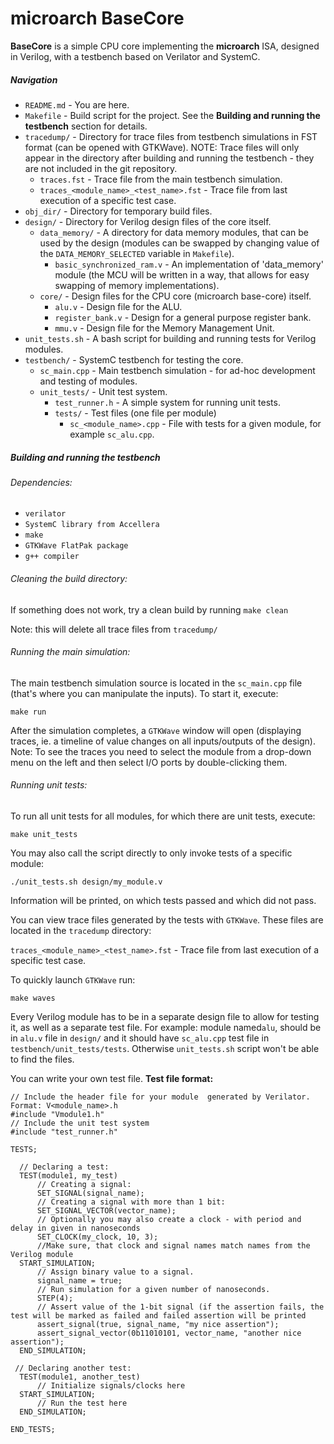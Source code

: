 # microarch BaseCore

**BaseCore** is a simple CPU core implementing the **microarch** ISA, designed in Verilog, with a testbench based on Verilator and SystemC.


##### Navigation

- ```README.md``` - You are here.
- ```Makefile``` - Build script for the project. See the **Building and running the testbench** section for details.
- ```tracedump/``` - Directory for trace files from testbench simulations in FST format (can be opened with GTKWave). NOTE: Trace files will only appear in the directory after building and running the testbench - they are not included in the git repository.
  - ```traces.fst``` - Trace file from the main testbench simulation.
  - ```traces_<module_name>_<test_name>.fst``` - Trace file from last execution of a specific test case.
- ```obj_dir/``` - Directory for temporary build files.
- ```design/``` - Directory for Verilog design files of the core itself.
  - ```data_memory/``` - A directory for data memory modules, that can be used by the design (modules can be swapped by changing value of the ```DATA_MEMORY_SELECTED``` variable in ```Makefile```).
    - ```basic_synchronized_ram.v``` - An implementation of 'data_memory' module (the MCU will be written in a way, that allows for easy swapping of memory implementations).
  - ```core/``` - Design files for the CPU core (microarch base-core) itself.
    - ```alu.v``` - Design file for the ALU.
    - ```register_bank.v``` - Design for a general purpose register bank.
    - ```mmu.v``` - Design file for the Memory Management Unit.
- ```unit_tests.sh``` - A bash script for building and running tests for Verilog modules.
- ```testbench/``` - SystemC testbench for testing the core.
  - ```sc_main.cpp``` - Main testbench simulation - for ad-hoc development and testing of modules.
  - ```unit_tests/``` - Unit test system.
    - ```test_runner.h``` - A simple system for running unit tests.
    - ```tests/``` - Test files (one file per module)
      - ```sc_<module_name>.cpp``` - File with tests for a given module, for example ```sc_alu.cpp```.

##### Building and running the testbench

###### Dependencies:

- ```verilator```
- ```SystemC library from Accellera```
- ```make```
- ```GTKWave FlatPak package```
- ```g++ compiler```

###### Cleaning the build directory:

If something does not work, try a clean build by running ```make clean```

Note: this will delete all trace files from ```tracedump/```

###### Running the main simulation:

The main testbench simulation source is located in the  ```sc_main.cpp``` file (that's where you can manipulate the inputs).
To start it, execute:

```make run```

After the simulation completes, a ```GTKWave``` window will open (displaying traces, ie. a timeline of value changes on all inputs/outputs of the design).  Note: To see the traces you need to select the module from a drop-down menu on the left and then select I/O ports by double-clicking them.

###### Running unit tests:

To run all unit tests for all modules, for which there are unit tests, execute:

```make unit_tests```

You may also call the script directly to only invoke tests of a specific module:

```./unit_tests.sh design/my_module.v```

Information will be printed, on which tests passed and which did not pass.

You can view trace files generated by the tests with ```GTKWave```.
These files are located in the ```tracedump``` directory:

```traces_<module_name>_<test_name>.fst``` - Trace file from last execution of a specific test case.

To quickly launch ```GTKWave``` run:

```make waves```

Every Verilog module has to be in a separate design file to allow for testing it, as well as a separate test file.
For example: module named```alu```, should be in ```alu.v``` file in ```design/``` and it should have ```sc_alu.cpp```
test file in ```testbench/unit_tests/tests```. Otherwise ```unit_tests.sh``` script won't be able to find the files.

You can write your own test file. **Test file format:**

```
// Include the header file for your module  generated by Verilator. Format: V<module_name>.h
#include "Vmodule1.h"
// Include the unit test system
#include "test_runner.h"

TESTS;

  // Declaring a test:
  TEST(module1, my_test)
      // Creating a signal:
      SET_SIGNAL(signal_name);
      // Creating a signal with more than 1 bit:
      SET_SIGNAL_VECTOR(vector_name);
      // Optionally you may also create a clock - with period and delay in given in nanoseconds
      SET_CLOCK(my_clock, 10, 3);
      //Make sure, that clock and signal names match names from the Verilog module
  START_SIMULATION;
      // Assign binary value to a signal.
      signal_name = true;
      // Run simulation for a given number of nanoseconds.
      STEP(4);
      // Assert value of the 1-bit signal (if the assertion fails, the test will be marked as failed and failed assertion will be printed
      assert_signal(true, signal_name, "my nice assertion");
      assert_signal_vector(0b11010101, vector_name, "another nice assertion");
  END_SIMULATION;

 // Declaring another test:
  TEST(module1, another_test)
      // Initialize signals/clocks here
  START_SIMULATION;
      // Run the test here
  END_SIMULATION;

END_TESTS;
```
